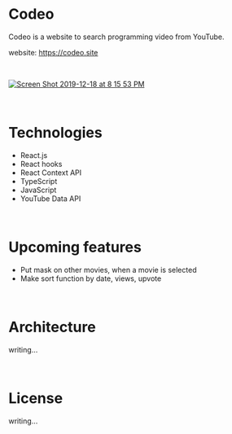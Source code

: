 # Codeo
Codeo is a website to search programming video from YouTube.  

website: https://codeo.site  

<br/>

<a href="https://codeo.site" target="_blank">![Screen Shot 2019-12-18 at 8 15 53 PM](https://user-images.githubusercontent.com/43656115/71144579-5bc9f680-21d3-11ea-9b65-98c6fb660d17.png)</a>


<br/>

# Technologies
- React.js
- React hooks
- React Context API
- TypeScript
- JavaScript
- YouTube Data API

<br/>

# Upcoming features
- Put mask on other movies, when a movie is selected
- Make sort function by date, views, upvote

<br/>

# Architecture
writing...

<br/>

# License
writing...
